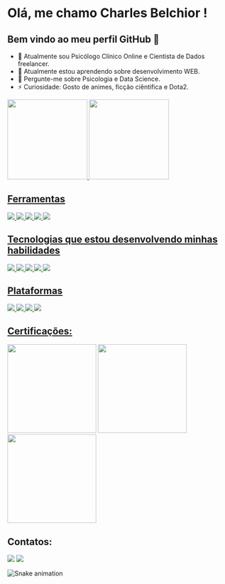 

# Olá, me chamo Charles Belchior ! 
## Bem vindo ao meu perfil GitHub 👋


- 🔭 Atualmente sou Psicólogo Clínico Online e Cientista de Dados freelancer.
- 🌱 Atualmente estou aprendendo sobre desenvolvimento WEB.
- 💬 Pergunte-me sobre Psicologia e Data Science.
- ⚡ Curiosidade: Gosto de animes, ficção ciêntifica e Dota2.

<div>
    <a href="https://github.com/CharlesBGS">
    <img loading="lazy" height="180em" src="https://github-readme-stats.vercel.app/api/top-langs/?username=CharlesBGS&layout=compact&langs_count=7&theme=dracula"/>
    <img loading="lazy" height="180em" src="https://github-readme-stats.vercel.app/api?username=CharlesBGS&show_icons=true&theme=dracula&include_all_commits=true&count_private=true"/>
</div>

## Ferramentas
<div>
    <img src="https://img.shields.io/badge/Trello-0052CC?style=for-the-badge&logo=trello&logoColor=white"/>
    <img src="https://img.shields.io/badge/Visual_Studio_Code-0078D4?style=for-the-badge&logo=visual%20studio%20code&logoColor=white"/>
    <img src="https://img.shields.io/badge/RStudio-75AADB?style=for-the-badge&logo=RStudio&logoColor=white"/>
    <img src="https://img.shields.io/badge/Colab-F9AB00?style=for-the-badge&logo=googlecolab&color=525252"/>
    <img src="https://img.shields.io/badge/GIT-E44C30?style=for-the-badge&logo=git&logoColor=white"/>
</div>

## Tecnologias que estou desenvolvendo minhas habilidades

<div>
    <img src= "https://img.shields.io/badge/R-276DC3?style=for-the-badge&logo=r&logoColor=white"/>
    <img src= "https://img.shields.io/badge/Python-3776AB?style=for-the-badge&logo=python&logoColor=white"/>
    <img src= "https://img.shields.io/badge/HTML5-E34F26?style=for-the-badge&logo=html5&logoColor=white"/>
    <img src= "https://img.shields.io/badge/CSS3-1572B6?style=for-the-badge&logo=css3&logoColor=white"/>
    <img src= "https://img.shields.io/badge/JavaScript-F7DF1E?style=for-the-badge&logo=javascript&logoColor=black"/>
</div>

## Plataformas

<div>
    <img src="https://img.shields.io/badge/mac%20os-000000?style=for-the-badge&logo=apple&logoColor=white"/>
    <img src="https://img.shields.io/badge/Windows-0078D6?style=for-the-badge&logo=windows&logoColor=white"/>
    <img src="https://img.shields.io/badge/Android-3DDC84?style=for-the-badge&logo=android&logoColor=white"/>
    <img src="https://img.shields.io/badge/Ubuntu-E95420?style=for-the-badge&logo=ubuntu&logoColor=whit"/>

</div>

## Certificações:

<div>
     <a href="https://www.credly.com/badges/8719de06-09ed-418e-a04b-592ab748f583/public_url"><img src="https://images.credly.com/size/340x340/images/4136ced8-75d5-4afb-8677-40b6236e2672/azure-ai-fundamentals-600x600.png" width="200" height="200"></a>
     <a href="https://www.credly.com/badges/0770e5c4-b82e-487e-a567-ac1c58326d1e/public_url" target="_blank" rel="noopener noreferrer"><img src="https://images.credly.com/size/340x340/images/fc1352af-87fa-4947-ba54-398a0e63322e/security-compliance-and-identity-fundamentals-600x600.png" width="200" height="200"></a>
     <a href="https://www.credly.com/badges/72571b82-b70d-4110-b77f-845dda91b033/public_url" target="_blank" rel="noopener noreferrer"><img src="https://images.credly.com/size/340x340/images/73e4a58b-a8ef-41a3-a7db-9183dd269882/image.png"  width="200" height="200"></a>
<div>
    

## Contatos:

<div>
  <a href="https://www.instagram.com/charlesbelchior.psi/" target="_blank" rel="noopener noreferrer"><img src="https://img.shields.io/badge/Instagram-E4405F?style=for-the-badge&logo=instagram&logoColor=white"></a>
  <a href="https://www.linkedin.com/in/charles-belchior" target="_blank" rel="noopener noreferrer"><img src="https://img.shields.io/badge/LinkedIn-0077B5?style=for-the-badge&logo=linkedin&logoColor=whit"></a>
  
  <!-- ![Snake animation](https://github.com/CharlesBGS/CharlesBGS/blob/output/github-contribution-grid-snake.svg) -->
  ![Snake animation](https://github.com/CharlesBGS/CharlesBGS/blob/output/github-contribution-grid-snake.svg)

</div>



